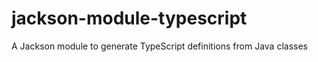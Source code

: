 jackson-module-typescript
=========================

A Jackson module to generate TypeScript definitions from Java classes
